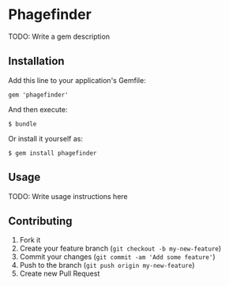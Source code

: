 # Phagefinder

TODO: Write a gem description

## Installation

Add this line to your application's Gemfile:

    gem 'phagefinder'

And then execute:

    $ bundle

Or install it yourself as:

    $ gem install phagefinder

## Usage

TODO: Write usage instructions here

## Contributing

1. Fork it
2. Create your feature branch (`git checkout -b my-new-feature`)
3. Commit your changes (`git commit -am 'Add some feature'`)
4. Push to the branch (`git push origin my-new-feature`)
5. Create new Pull Request
